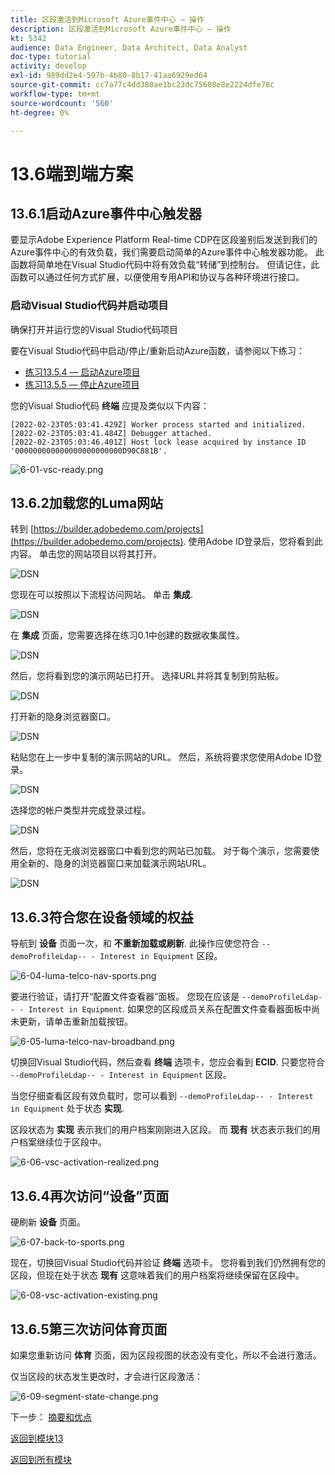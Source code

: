 ```yaml
---
title: 区段激活到Microsoft Azure事件中心 — 操作
description: 区段激活到Microsoft Azure事件中心 — 操作
kt: 5342
audience: Data Engineer, Data Architect, Data Analyst
doc-type: tutorial
activity: develop
exl-id: 989dd2e4-597b-4b80-8b17-41aa6929ed64
source-git-commit: cc7a77c4dd380ae1bc23dc75608e8e2224dfe78c
workflow-type: tm+mt
source-wordcount: '560'
ht-degree: 0%

---
```


# 13.6端到端方案

## 13.6.1启动Azure事件中心触发器

要显示Adobe Experience Platform Real-time CDP在区段鉴别后发送到我们的Azure事件中心的有效负载，我们需要启动简单的Azure事件中心触发器功能。 此函数将简单地在Visual Studio代码中将有效负载“转储”到控制台。 但请记住，此函数可以通过任何方式扩展，以便使用专用API和协议与各种环境进行接口。

### 启动Visual Studio代码并启动项目

确保打开并运行您的Visual Studio代码项目

要在Visual Studio代码中启动/停止/重新启动Azure函数，请参阅以下练习：

- [练习13.5.4 — 启动Azure项目](./ex5.md)
- [练习13.5.5 — 停止Azure项目](./ex5.md)

您的Visual Studio代码 **终端** 应提及类似以下内容：

```code
[2022-02-23T05:03:41.429Z] Worker process started and initialized.
[2022-02-23T05:03:41.484Z] Debugger attached.
[2022-02-23T05:03:46.401Z] Host lock lease acquired by instance ID '000000000000000000000000D90C881B'.
```

![6-01-vsc-ready.png](./images/vsc31.png)

## 13.6.2加载您的Luma网站

转到 [https://builder.adobedemo.com/projects](https://builder.adobedemo.com/projects). 使用Adobe ID登录后，您将看到此内容。 单击您的网站项目以将其打开。

![DSN](../module0/images/web8.png)

您现在可以按照以下流程访问网站。 单击 **集成**.

![DSN](../module0/images/web1.png)

在 **集成** 页面，您需要选择在练习0.1中创建的数据收集属性。

![DSN](../module0/images/web2.png)

然后，您将看到您的演示网站已打开。 选择URL并将其复制到剪贴板。

![DSN](../module0/images/web3.png)

打开新的隐身浏览器窗口。

![DSN](../module0/images/web4.png)

粘贴您在上一步中复制的演示网站的URL。 然后，系统将要求您使用Adobe ID登录。

![DSN](../module0/images/web5.png)

选择您的帐户类型并完成登录过程。

![DSN](../module0/images/web6.png)

然后，您将在无痕浏览器窗口中看到您的网站已加载。 对于每个演示，您需要使用全新的、隐身的浏览器窗口来加载演示网站URL。

![DSN](../module0/images/web7.png)

## 13.6.3符合您在设备领域的权益

导航到 **设备** 页面一次，和 **不重新加载或刷新**. 此操作应使您符合 `--demoProfileLdap-- - Interest in Equipment` 区段。

![6-04-luma-telco-nav-sports.png](./images/luma1.png)

要进行验证，请打开“配置文件查看器”面板。 您现在应该是 `--demoProfileLdap-- - Interest in Equipment`. 如果您的区段成员关系在配置文件查看器面板中尚未更新，请单击重新加载按钮。

![6-05-luma-telco-nav-broadband.png](./images/luma2.png)

切换回Visual Studio代码，然后查看 **终端** 选项卡，您应会看到 **ECID**. 只要您符合 `--demoProfileLdap-- - Interest in Equipment` 区段。

当您仔细查看区段有效负载时，您可以看到 `--demoProfileLdap-- - Interest in Equipment` 处于状态 **实现**.

区段状态为 **实现** 表示我们的用户档案刚刚进入区段。 而 **现有** 状态表示我们的用户档案继续位于区段中。

![6-06-vsc-activation-realized.png](./images/luma3.png)

## 13.6.4再次访问“设备”页面

硬刷新 **设备** 页面。

![6-07-back-to-sports.png](./images/luma1.png)

现在，切换回Visual Studio代码并验证 **终端** 选项卡。 您将看到我们仍然拥有您的区段，但现在处于状态 **现有** 这意味着我们的用户档案将继续保留在区段中。

![6-08-vsc-activation-existing.png](./images/luma4.png)

## 13.6.5第三次访问体育页面

如果您重新访问 **体育** 页面，因为区段视图的状态没有变化，所以不会进行激活。

仅当区段的状态发生更改时，才会进行区段激活：

![6-09-segment-state-change.png](./images/6-09-segment-state-change.png)

下一步： [摘要和优点](./summary.md)

[返回到模块13](./segment-activation-microsoft-azure-eventhub.md)

[返回到所有模块](./../../overview.md)
